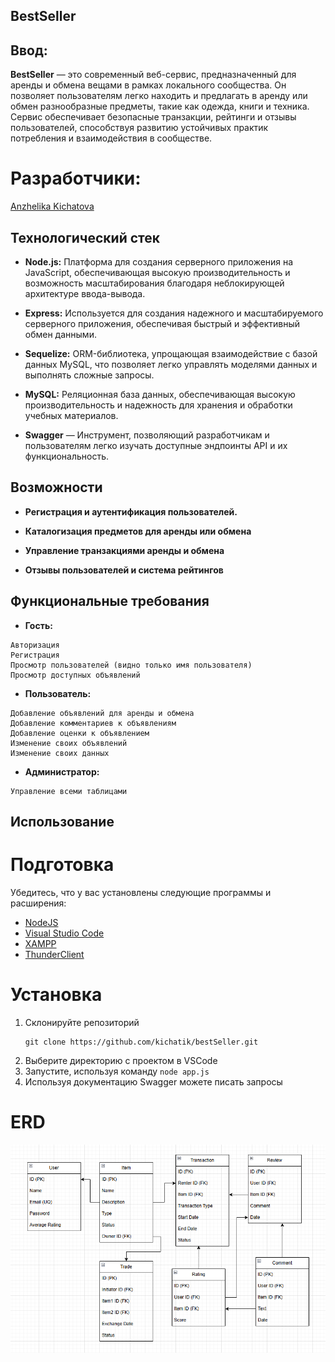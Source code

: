 ## BestSeller

## Ввод:

**BestSeller** — это современный веб-сервис, предназначенный для аренды и обмена вещами в рамках локального сообщества. Он позволяет пользователям легко находить и предлагать в аренду или обмен разнообразные предметы, такие как одежда, книги и техника. Сервис обеспечивает безопасные транзакции, рейтинги и отзывы пользователей, способствуя развитию устойчивых практик потребления и взаимодействия в сообществе.
# Разработчики:
[Anzhelika Kichatova](https://github.com/kichatik)

## Технологический стек

- **Node.js:** Платформа для создания серверного приложения на JavaScript, обеспечивающая высокую производительность и возможность масштабирования благодаря неблокирующей архитектуре ввода-вывода.

- **Express:** Используется для создания надежного и масштабируемого серверного приложения, обеспечивая быстрый и эффективный обмен данными.
  
- **Sequelize:** ORM-библиотека, упрощающая взаимодействие с базой данных MySQL, что позволяет легко управлять моделями данных и выполнять сложные запросы.

- **MySQL:** Реляционная база данных, обеспечивающая высокую производительность и надежность для хранения и обработки учебных материалов.

- **Swagger** — Инструмент, позволяющий разработчикам и пользователям легко изучать доступные эндпоинты API и их функциональность.

## Возможности
- **Регистрация и аутентификация пользователей.**

- **Каталогизация предметов для аренды или обмена**

- **Управление транзакциями аренды и обмена**

- **Отзывы пользователей и система рейтингов**

## Функциональные требования

- **Гость:**
```
Авторизация
Регистрация
Просмотр пользователей (видно только имя пользователя)
Просмотр доступных объявлений
```
- **Пользователь:**
```
Добавление объявлений для аренды и обмена
Добавление комментариев к объявлениям
Добавление оценки к объявлением
Изменение своих объявлений
Изменение своих данных
```
- **Администратор:**
```
Управление всеми таблицами
```

## Использование

# Подготовка
Убедитесь, что у вас установлены следующие программы и расширения:
- [NodeJS](https://nodejs.org/en)
- [Visual Studio Code](https://code.visualstudio.com/)
- [XAMPP](https://www.apachefriends.org/ru/index.html)
- [ThunderClient](https://marketplace.visualstudio.com/items?itemName=rangav.vscode-thunder-client)

# Установка
1. Склонируйте репозиторий
   ```
   git clone https://github.com/kichatik/bestSeller.git
   ```
2. Выберите директорию с проектом в VSCode
3. Запустите, используя команду ```node app.js```
4. Используя документацию Swagger можете писать запросы

# ERD
![ERD](https://github.com/kichatik/bestSeller/blob/main/clipboard-img.png)
